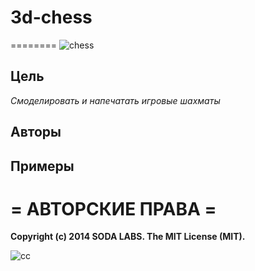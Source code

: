 # 3d-chess
========
![chess](https://cloud.githubusercontent.com/assets/3838734/4151103/fd669c5c-3442-11e4-93a5-fb1bb0f56a80.png)

## Цель
*Смоделировать и напечатать игровые шахматы*

## Авторы

## Примеры


# = АВТОРСКИЕ ПРАВА =

**Copyright (c) 2014 SODA LABS. The MIT License (MIT).**
  
  ![cc](https://cloud.githubusercontent.com/assets/3838734/4271150/c9449722-3cd4-11e4-8655-72ffe56c7dbf.png)

   
